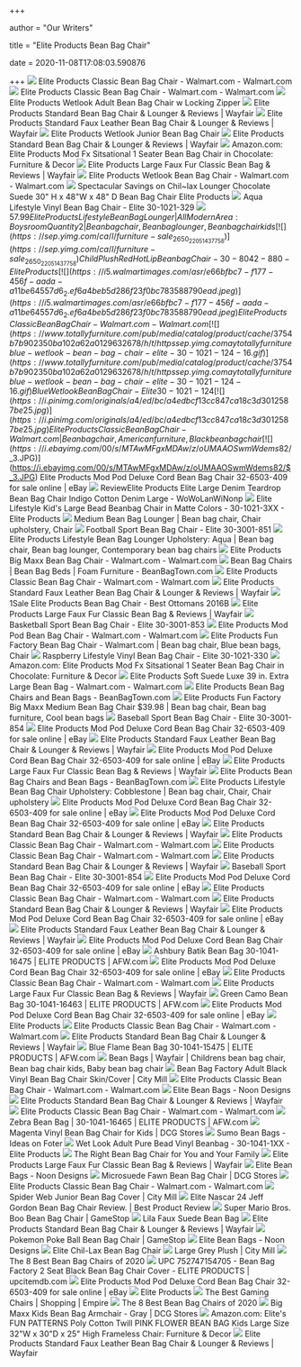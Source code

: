 +++
        
author = "Our Writers"
        
title = "Elite Products Bean Bag Chair"
        
date = 2020-11-08T17:08:03.590876
        
+++
[ ![](https://i5.walmartimages.com/asr/65acf7bb-a941-448d-a857-be9d9ef33203_2.b145481b17c7595599f83548f0a0c6b4.jpeg)](https://i5.walmartimages.com/asr/65acf7bb-a941-448d-a857-be9d9ef33203_2.b145481b17c7595599f83548f0a0c6b4.jpeg) Elite Products Classic Bean Bag Chair - Walmart.com - Walmart.com
[ ![](https://i5.walmartimages.com/asr/e66bfbc7-f177-456f-aada-a11be64557d6_2.ef6a4beb5d286f23f0bc783588790ead.jpeg?odnWidth=612&odnHeight=612&odnBg=ffffff)](https://i5.walmartimages.com/asr/e66bfbc7-f177-456f-aada-a11be64557d6_2.ef6a4beb5d286f23f0bc783588790ead.jpeg?odnWidth=612&odnHeight=612&odnBg=ffffff) Elite Products Classic Bean Bag Chair - Walmart.com - Walmart.com
[ ![](https://c.shld.net/rpx/i/s/pi/mp/21172/prod_15837079009?src=https%3A%2F%2Fwww.shopladder.com%2Fprodimages-cdls%2FEP%2FP4784-T0-W1000-H1000-MW500-MH500-V3-R3-Bep-30-1041-121-1.jpg&d=ffc0d4865e718af05f9e44d535b7c88ac8ee300f&hei=333&wid=333&op_sharpen=1)](https://c.shld.net/rpx/i/s/pi/mp/21172/prod_15837079009?src=https%3A%2F%2Fwww.shopladder.com%2Fprodimages-cdls%2FEP%2FP4784-T0-W1000-H1000-MW500-MH500-V3-R3-Bep-30-1041-121-1.jpg&d=ffc0d4865e718af05f9e44d535b7c88ac8ee300f&hei=333&wid=333&op_sharpen=1) Elite Products Wetlook Adult Bean Bag Chair w Locking Zipper
[ ![](https://secure.img1-fg.wfcdn.com/im/53478602/resize-h800-w800%5Ecompr-r85/5669/56695996/Standard+Bean+Bag+Chair+%2526+Lounger.jpg)](https://secure.img1-fg.wfcdn.com/im/53478602/resize-h800-w800%5Ecompr-r85/5669/56695996/Standard+Bean+Bag+Chair+%2526+Lounger.jpg) Elite Products Standard Bean Bag Chair & Lounger & Reviews | Wayfair
[ ![](https://secure.img1-fg.wfcdn.com/im/76311149/compr-r85/5648/56480064/standard-faux-leather-bean-bag-chair-lounger.jpg)](https://secure.img1-fg.wfcdn.com/im/76311149/compr-r85/5648/56480064/standard-faux-leather-bean-bag-chair-lounger.jpg) Elite Products Standard Faux Leather Bean Bag Chair & Lounger & Reviews |  Wayfair
[ ![](https://c.shld.net/rpx/i/s/pi/mp/21172/prod_15636456709?src=https%3A%2F%2Fwww.shopladder.com%2Fprodimages-cdls%2FEP%2FP4765-T0-W1000-H1000-MW500-MH500-V3-R3-Bep-30-1011-121-1.jpg&d=85db6c1ba05e81c07714dc07af8dde4f14568e6a&?hei=64&wid=64&qlt=50)](https://c.shld.net/rpx/i/s/pi/mp/21172/prod_15636456709?src=https%3A%2F%2Fwww.shopladder.com%2Fprodimages-cdls%2FEP%2FP4765-T0-W1000-H1000-MW500-MH500-V3-R3-Bep-30-1011-121-1.jpg&d=85db6c1ba05e81c07714dc07af8dde4f14568e6a&?hei=64&wid=64&qlt=50) Elite Products Wetlook Junior Bean Bag Chair
[ ![](https://secure.img1-fg.wfcdn.com/im/84827250/resize-h800-w800%5Ecompr-r85/8088/80883657/Standard+Bean+Bag+Chair+%2526+Lounger.jpg)](https://secure.img1-fg.wfcdn.com/im/84827250/resize-h800-w800%5Ecompr-r85/8088/80883657/Standard+Bean+Bag+Chair+%2526+Lounger.jpg) Elite Products Standard Bean Bag Chair & Lounger & Reviews | Wayfair
[ ![](https://images-na.ssl-images-amazon.com/images/I/31cuVcc4FXL._AC_.jpg)](https://images-na.ssl-images-amazon.com/images/I/31cuVcc4FXL._AC_.jpg) Amazon.com: Elite Products Mod Fx Sitsational 1 Seater Bean Bag Chair in  Chocolate: Furniture & Decor
[ ![](https://secure.img1-ag.wfcdn.com/im/59553196/resize-h800-w800%5Ecompr-r85/8642/86420791/Large+Faux+Fur+Classic+Bean+Bag.jpg)](https://secure.img1-ag.wfcdn.com/im/59553196/resize-h800-w800%5Ecompr-r85/8642/86420791/Large+Faux+Fur+Classic+Bean+Bag.jpg) Elite Products Large Faux Fur Classic Bean Bag & Reviews | Wayfair
[ ![](https://i5.walmartimages.com/asr/a5197326-170b-4d53-a0ae-0f64aa81c82f_1.668bc569bd3c66ac7ecbc0f0775cd3e5.jpeg?odnWidth=612&odnHeight=612&odnBg=ffffff)](https://i5.walmartimages.com/asr/a5197326-170b-4d53-a0ae-0f64aa81c82f_1.668bc569bd3c66ac7ecbc0f0775cd3e5.jpeg?odnWidth=612&odnHeight=612&odnBg=ffffff) Elite Products Wetlook Bean Bag Chair - Walmart.com - Walmart.com
[ ![](https://images.prod.meredith.com/product/e464c9685da409253c7c3912d245131f/1567188192553/l/bean-bag-chair-elite-products)](https://images.prod.meredith.com/product/e464c9685da409253c7c3912d245131f/1567188192553/l/bean-bag-chair-elite-products) Spectacular Savings on Chil~lax Lounger Chocolate Suede 30" H x 48"W x 48"  D Bean Bag Chair Elite Products
[ ![](https://www.totallyfurniture.com/pub/media/catalog/product/cache/3754b7b902350ba102a62a0129632678/h/t/httpssep.yimg.comaytotallyfurnitureaqua-lifestyle-vinyl-bean-bag-chair-elite-30-1021-329-16.gif)](https://www.totallyfurniture.com/pub/media/catalog/product/cache/3754b7b902350ba102a62a0129632678/h/t/httpssep.yimg.comaytotallyfurnitureaqua-lifestyle-vinyl-bean-bag-chair-elite-30-1021-329-16.gif) Aqua Lifestyle Vinyl Bean Bag Chair - Elite 30-1021-329
[ ![](https://i.pinimg.com/originals/31/95/88/319588de673740996de007ebbbf9873d.jpg)](https://i.pinimg.com/originals/31/95/88/319588de673740996de007ebbbf9873d.jpg) $57.99 Elite Products Lifestyle Bean Bag Lounger | AllModern Area: Boys  room Quantity 2 | Bean bag chair, Bean bag lounger, Bean bag chair kids
[ ![](https://sep.yimg.com/ca/I/furniture-sale_2650_22051437758)](https://sep.yimg.com/ca/I/furniture-sale_2650_22051437758) Child Plush Red Hot Lip Bean bag Chair - 30-8042-880 - Elite Products
[ ![](https://i5.walmartimages.com/asr/e66bfbc7-f177-456f-aada-a11be64557d6_2.ef6a4beb5d286f23f0bc783588790ead.jpeg)](https://i5.walmartimages.com/asr/e66bfbc7-f177-456f-aada-a11be64557d6_2.ef6a4beb5d286f23f0bc783588790ead.jpeg) Elite Products Classic Bean Bag Chair - Walmart.com - Walmart.com
[ ![](https://www.totallyfurniture.com/pub/media/catalog/product/cache/3754b7b902350ba102a62a0129632678/h/t/httpssep.yimg.comaytotallyfurnitureblue-wetlook-bean-bag-chair-elite-30-1021-124-16.gif)](https://www.totallyfurniture.com/pub/media/catalog/product/cache/3754b7b902350ba102a62a0129632678/h/t/httpssep.yimg.comaytotallyfurnitureblue-wetlook-bean-bag-chair-elite-30-1021-124-16.gif) Blue Wetlook Bean Bag Chair - Elite 30-1021-124
[ ![](https://i.pinimg.com/originals/a4/ed/bc/a4edbcf13cc847ca18c3d3012587be25.jpg)](https://i.pinimg.com/originals/a4/ed/bc/a4edbcf13cc847ca18c3d3012587be25.jpg) Elite Products Classic Bean Bag Chair - Walmart.com | Bean bag chair,  American furniture, Black bean bag chair
[ ![](https://i.ebayimg.com/00/s/MTAwMFgxMDAw/z/oUMAAOSwmWdems82/$_3.JPG)](https://i.ebayimg.com/00/s/MTAwMFgxMDAw/z/oUMAAOSwmWdems82/$_3.JPG) Elite Products Mod Pod Deluxe Cord Bean Bag Chair 32-6503-409 for sale  online | eBay
[ ![](http://ecx.images-amazon.com/images/I/41tmFp2jejL._SS350_.jpg)](http://ecx.images-amazon.com/images/I/41tmFp2jejL._SS350_.jpg) ReviewElite Products Elite Large Denim Teardrop Bean Bag Chair Indigo  Cotton Denim Large - WoWoLanWiNonp
[ ![](https://sep.yimg.com/ca/I/furniture-sale_2650_1102090826)](https://sep.yimg.com/ca/I/furniture-sale_2650_1102090826) Elite Lifestyle Kid's Large Bead Beanbag Chair in Matte Colors -  30-1021-3XX - Elite Products
[ ![](https://i.pinimg.com/originals/31/e2/53/31e2539534978ce7fb667dea8b73d518.jpg)](https://i.pinimg.com/originals/31/e2/53/31e2539534978ce7fb667dea8b73d518.jpg) Medium Bean Bag Lounger | Bean bag chair, Chair upholstery, Chair
[ ![](https://www.totallyfurniture.com/pub/media/catalog/product/cache/3754b7b902350ba102a62a0129632678/h/t/httpssep.yimg.comaytotallyfurniturefootball-sport-bean-bag-chair-elite-30-3001-851-16.gif)](https://www.totallyfurniture.com/pub/media/catalog/product/cache/3754b7b902350ba102a62a0129632678/h/t/httpssep.yimg.comaytotallyfurniturefootball-sport-bean-bag-chair-elite-30-3001-851-16.gif) Football Sport Bean Bag Chair - Elite 30-3001-851
[ ![](https://i.pinimg.com/originals/15/75/8e/15758ea8f7f37e919c1253dc94256803.jpg)](https://i.pinimg.com/originals/15/75/8e/15758ea8f7f37e919c1253dc94256803.jpg) Elite Products Lifestyle Bean Bag Lounger Upholstery: Aqua | Bean bag chair,  Bean bag lounger, Contemporary bean bag chairs
[ ![](https://i5.walmartimages.com/asr/fd28bb37-71a7-4175-a459-303867db9910_1.2892e45944fd32be7e684230ac842b6b.jpeg?odnWidth=612&odnHeight=612&odnBg=ffffff)](https://i5.walmartimages.com/asr/fd28bb37-71a7-4175-a459-303867db9910_1.2892e45944fd32be7e684230ac842b6b.jpeg?odnWidth=612&odnHeight=612&odnBg=ffffff) Elite Products Big Maxx Bean Bag Chair - Walmart.com - Walmart.com
[ ![](http://www.beanbagtown.com/174-thickbox_default/jaxx-6-sofa-saxx-bean-bag-pumpkin.jpg)](http://www.beanbagtown.com/174-thickbox_default/jaxx-6-sofa-saxx-bean-bag-pumpkin.jpg) Bean Bag Chairs | Bean Bag Beds | Foam Furniture - BeanBagTown.com
[ ![](https://i5.walmartimages.com/asr/92e348b3-8b91-44b4-b05b-79ec1daa3439_1.ac06120a20bef0fcd60de3e5ecdcaaf0.jpeg?odnWidth=612&odnHeight=612&odnBg=ffffff)](https://i5.walmartimages.com/asr/92e348b3-8b91-44b4-b05b-79ec1daa3439_1.ac06120a20bef0fcd60de3e5ecdcaaf0.jpeg?odnWidth=612&odnHeight=612&odnBg=ffffff) Elite Products Classic Bean Bag Chair - Walmart.com - Walmart.com
[ ![](https://secure.img1-fg.wfcdn.com/im/50349470/resize-h800-w800%5Ecompr-r85/4705/47050669/Standard+Faux+Leather+Bean+Bag+Chair+%2526+Lounger.jpg)](https://secure.img1-fg.wfcdn.com/im/50349470/resize-h800-w800%5Ecompr-r85/4705/47050669/Standard+Faux+Leather+Bean+Bag+Chair+%2526+Lounger.jpg) Elite Products Standard Faux Leather Bean Bag Chair & Lounger & Reviews |  Wayfair
[ ![](http://i5.walmartimages.com/dfw/dce07b8c-e222/k2-_7501b107-3f13-4883-b556-c1bff74ba28a.v1.jpg)](http://i5.walmartimages.com/dfw/dce07b8c-e222/k2-_7501b107-3f13-4883-b556-c1bff74ba28a.v1.jpg) 1Sale Elite Products Bean Bag Chair - Best Ottomans 2016B
[ ![](https://secure.img1-ag.wfcdn.com/im/34814710/resize-h800-w800%5Ecompr-r85/8790/87907626/Large+Faux+Fur+Classic+Bean+Bag.jpg)](https://secure.img1-ag.wfcdn.com/im/34814710/resize-h800-w800%5Ecompr-r85/8790/87907626/Large+Faux+Fur+Classic+Bean+Bag.jpg) Elite Products Large Faux Fur Classic Bean Bag & Reviews | Wayfair
[ ![](https://www.totallyfurniture.com/pub/media/catalog/product/cache/3754b7b902350ba102a62a0129632678/h/t/httpssep.yimg.comaytotallyfurniturebasketball-sport-bean-bag-chair-elite-30-3001-853-16.gif)](https://www.totallyfurniture.com/pub/media/catalog/product/cache/3754b7b902350ba102a62a0129632678/h/t/httpssep.yimg.comaytotallyfurniturebasketball-sport-bean-bag-chair-elite-30-3001-853-16.gif) Basketball Sport Bean Bag Chair - Elite 30-3001-853
[ ![](https://i5.walmartimages.com/asr/fd8c0181-ac0c-48f2-b04e-badde84d0aa2_1.9a76af0e6394c8f0e2fbb5148d9afde8.jpeg)](https://i5.walmartimages.com/asr/fd8c0181-ac0c-48f2-b04e-badde84d0aa2_1.9a76af0e6394c8f0e2fbb5148d9afde8.jpeg) Elite Products Mod Pod Bean Bag Chair - Walmart.com - Walmart.com
[ ![](https://i.pinimg.com/originals/fb/28/ed/fb28ed2dc5cca1a5357eac677209abc7.jpg)](https://i.pinimg.com/originals/fb/28/ed/fb28ed2dc5cca1a5357eac677209abc7.jpg) Elite Products Fun Factory Bean Bag Chair - Walmart.com | Bean bag chair,  Blue bean bags, Chair
[ ![](https://www.totallyfurniture.com/pub/media/catalog/product/cache/3754b7b902350ba102a62a0129632678/h/t/httpssep.yimg.comaytotallyfurnitureraspberry-lifestyle-vinyl-bean-bag-chair-elite-30-1021-330-16.gif)](https://www.totallyfurniture.com/pub/media/catalog/product/cache/3754b7b902350ba102a62a0129632678/h/t/httpssep.yimg.comaytotallyfurnitureraspberry-lifestyle-vinyl-bean-bag-chair-elite-30-1021-330-16.gif) Raspberry Lifestyle Vinyl Bean Bag Chair - Elite 30-1021-330
[ ![](https://m.media-amazon.com/images/I/51oaAtaJRNL._AC_UL400_.jpg)](https://m.media-amazon.com/images/I/51oaAtaJRNL._AC_UL400_.jpg) Amazon.com: Elite Products Mod Fx Sitsational 1 Seater Bean Bag Chair in  Chocolate: Furniture & Decor
[ ![](https://i5.walmartimages.com/asr/b19956ae-80e2-4ce7-ba74-709f30b6d0f1_1.cc11552d66f105a79d79b336d35bbd9f.jpeg?odnWidth=450&odnHeight=450&odnBg=ffffff)](https://i5.walmartimages.com/asr/b19956ae-80e2-4ce7-ba74-709f30b6d0f1_1.cc11552d66f105a79d79b336d35bbd9f.jpeg?odnWidth=450&odnHeight=450&odnBg=ffffff) Elite Products Soft Suede Luxe 39 in. Extra Large Bean Bag - Walmart.com -  Walmart.com
[ ![](http://www.beanbagtown.com/c/81-category_default/elite-products-bean-bags.jpg)](http://www.beanbagtown.com/c/81-category_default/elite-products-bean-bags.jpg) Elite Products Bean Bag Chairs and Bean Bags - BeanBagTown.com
[ ![](https://i.pinimg.com/originals/a9/3f/01/a93f0182417dbd08165e02ecc439451f.jpg)](https://i.pinimg.com/originals/a9/3f/01/a93f0182417dbd08165e02ecc439451f.jpg) Elite Products Fun Factory Big Maxx Medium Bean Bag Chair $39.98 | Bean bag  chair, Bean bag furniture, Cool bean bags
[ ![](https://www.totallyfurniture.com/pub/media/catalog/product/cache/140bcf5997c34dbf13e17a796027e40c/h/t/httpssep.yimg.comaytotallyfurniturebaseball-sport-bean-bag-chair-elite-30-3001-854-16.gif)](https://www.totallyfurniture.com/pub/media/catalog/product/cache/140bcf5997c34dbf13e17a796027e40c/h/t/httpssep.yimg.comaytotallyfurniturebaseball-sport-bean-bag-chair-elite-30-3001-854-16.gif) Baseball Sport Bean Bag Chair - Elite 30-3001-854
[ ![](https://i.ebayimg.com/images/g/dvkAAOSwIjleu8IN/s-l640.jpg)](https://i.ebayimg.com/images/g/dvkAAOSwIjleu8IN/s-l640.jpg) Elite Products Mod Pod Deluxe Cord Bean Bag Chair 32-6503-409 for sale  online | eBay
[ ![](https://secure.img1-fg.wfcdn.com/im/02980726/resize-h800-w800%5Ecompr-r85/5648/56480066/Standard+Faux+Leather+Bean+Bag+Chair+%2526+Lounger.jpg)](https://secure.img1-fg.wfcdn.com/im/02980726/resize-h800-w800%5Ecompr-r85/5648/56480066/Standard+Faux+Leather+Bean+Bag+Chair+%2526+Lounger.jpg) Elite Products Standard Faux Leather Bean Bag Chair & Lounger & Reviews |  Wayfair
[ ![](https://i.ebayimg.com/images/g/GlMAAOSw69dems4P/s-l1600.jpg)](https://i.ebayimg.com/images/g/GlMAAOSw69dems4P/s-l1600.jpg) Elite Products Mod Pod Deluxe Cord Bean Bag Chair 32-6503-409 for sale  online | eBay
[ ![](https://secure.img1-ag.wfcdn.com/im/12908497/resize-h800-w800%5Ecompr-r85/8790/87907719/Large+Faux+Fur+Classic+Bean+Bag.jpg)](https://secure.img1-ag.wfcdn.com/im/12908497/resize-h800-w800%5Ecompr-r85/8790/87907719/Large+Faux+Fur+Classic+Bean+Bag.jpg) Elite Products Large Faux Fur Classic Bean Bag & Reviews | Wayfair
[ ![](http://www.beanbagtown.com/img/cms/simmonsent/promos/theatersack-promo2.jpg)](http://www.beanbagtown.com/img/cms/simmonsent/promos/theatersack-promo2.jpg) Elite Products Bean Bag Chairs and Bean Bags - BeanBagTown.com
[ ![](https://i.pinimg.com/originals/a9/98/27/a99827d7c75b0342f9976a82667dbd17.jpg)](https://i.pinimg.com/originals/a9/98/27/a99827d7c75b0342f9976a82667dbd17.jpg) Elite Products Lifestyle Bean Bag Chair Upholstery: Cobblestone | Bean bag  chair, Chair, Chair upholstery
[ ![](https://i.ebayimg.com/images/g/E00AAOSwxv1ems-I/s-l1600.jpg)](https://i.ebayimg.com/images/g/E00AAOSwxv1ems-I/s-l1600.jpg) Elite Products Mod Pod Deluxe Cord Bean Bag Chair 32-6503-409 for sale  online | eBay
[ ![](https://i.ebayimg.com/images/g/hM8AAOSwVVBeu8IA/s-l1600.jpg)](https://i.ebayimg.com/images/g/hM8AAOSwVVBeu8IA/s-l1600.jpg) Elite Products Mod Pod Deluxe Cord Bean Bag Chair 32-6503-409 for sale  online | eBay
[ ![](https://secure.img1-fg.wfcdn.com/im/30527213/resize-h800-w800%5Ecompr-r85/8088/80883645/Standard+Bean+Bag+Chair+%2526+Lounger.jpg)](https://secure.img1-fg.wfcdn.com/im/30527213/resize-h800-w800%5Ecompr-r85/8088/80883645/Standard+Bean+Bag+Chair+%2526+Lounger.jpg) Elite Products Standard Bean Bag Chair & Lounger & Reviews | Wayfair
[ ![](https://i5.walmartimages.com/asr/6883307e-68fd-496e-b57b-245d6d3027d8_2.5a71d4aa1dc111cd90aff518243d42be.jpeg)](https://i5.walmartimages.com/asr/6883307e-68fd-496e-b57b-245d6d3027d8_2.5a71d4aa1dc111cd90aff518243d42be.jpeg) Elite Products Classic Bean Bag Chair - Walmart.com - Walmart.com
[ ![](https://i5.walmartimages.com/asr/93ce6560-807c-4445-b285-83ea72fbb434_3.3f8e2f2afa2d2d6d10f242dd5fa8f566.jpeg)](https://i5.walmartimages.com/asr/93ce6560-807c-4445-b285-83ea72fbb434_3.3f8e2f2afa2d2d6d10f242dd5fa8f566.jpeg) Elite Products Classic Bean Bag Chair - Walmart.com - Walmart.com
[ ![](https://secure.img1-fg.wfcdn.com/im/4593731/resize-h800-w800%5Ecompr-r85/4705/47050615/Standard+Bean+Bag+Chair+%2526+Lounger.jpg)](https://secure.img1-fg.wfcdn.com/im/4593731/resize-h800-w800%5Ecompr-r85/4705/47050615/Standard+Bean+Bag+Chair+%2526+Lounger.jpg) Elite Products Standard Bean Bag Chair & Lounger & Reviews | Wayfair
[ ![](https://www.totallyfurniture.com/pub/media/images/cache/amasty/shopby/option_images/slider/resized/200x200/eliteproducts.png)](https://www.totallyfurniture.com/pub/media/images/cache/amasty/shopby/option_images/slider/resized/200x200/eliteproducts.png) Baseball Sport Bean Bag Chair - Elite 30-3001-854
[ ![](https://i.ebayimg.com/images/g/mPcAAOSwlA9ems87/s-l1600.jpg)](https://i.ebayimg.com/images/g/mPcAAOSwlA9ems87/s-l1600.jpg) Elite Products Mod Pod Deluxe Cord Bean Bag Chair 32-6503-409 for sale  online | eBay
[ ![](https://i5.walmartimages.com/asr/d78764e4-776e-4ad6-81f9-a564e226b081_3.17961cfcef590504d5f03d4fc36d7f9b.jpeg)](https://i5.walmartimages.com/asr/d78764e4-776e-4ad6-81f9-a564e226b081_3.17961cfcef590504d5f03d4fc36d7f9b.jpeg) Elite Products Classic Bean Bag Chair - Walmart.com - Walmart.com
[ ![](https://secure.img1-fg.wfcdn.com/im/99331835/resize-h800-w800%5Ecompr-r85/4719/47199833/Standard+Bean+Bag+Chair+%2526+Lounger.jpg)](https://secure.img1-fg.wfcdn.com/im/99331835/resize-h800-w800%5Ecompr-r85/4719/47199833/Standard+Bean+Bag+Chair+%2526+Lounger.jpg) Elite Products Standard Bean Bag Chair & Lounger & Reviews | Wayfair
[ ![](https://i.ebayimg.com/images/g/EMIAAOSw339ems9A/s-l1600.jpg)](https://i.ebayimg.com/images/g/EMIAAOSw339ems9A/s-l1600.jpg) Elite Products Mod Pod Deluxe Cord Bean Bag Chair 32-6503-409 for sale  online | eBay
[ ![](https://secure.img1-fg.wfcdn.com/im/91116804/resize-h800-w800%5Ecompr-r85/8088/80883053/Standard+Faux+Leather+Bean+Bag+Chair+%2526+Lounger.jpg)](https://secure.img1-fg.wfcdn.com/im/91116804/resize-h800-w800%5Ecompr-r85/8088/80883053/Standard+Faux+Leather+Bean+Bag+Chair+%2526+Lounger.jpg) Elite Products Standard Faux Leather Bean Bag Chair & Lounger & Reviews |  Wayfair
[ ![](https://i.ebayimg.com/images/g/nlsAAOSwG21ems9N/s-l1600.jpg)](https://i.ebayimg.com/images/g/nlsAAOSwG21ems9N/s-l1600.jpg) Elite Products Mod Pod Deluxe Cord Bean Bag Chair 32-6503-409 for sale  online | eBay
[ ![](https://images.afw.com/images/thumbs/0112820_16475_4b693_600.jpeg)](https://images.afw.com/images/thumbs/0112820_16475_4b693_600.jpeg) Ashbury Batik Bean Bag 30-1041-16475 | ELITE PRODUCTS | AFW.com
[ ![](https://i.ebayimg.com/images/g/CZ0AAOSwBptems9E/s-l1600.jpg)](https://i.ebayimg.com/images/g/CZ0AAOSwBptems9E/s-l1600.jpg) Elite Products Mod Pod Deluxe Cord Bean Bag Chair 32-6503-409 for sale  online | eBay
[ ![](https://i5.walmartimages.com/asr/d06545bb-7b30-41a8-8e98-d85949434130_2.2516b2ea67ce5f659f21a2e5b103ce29.jpeg)](https://i5.walmartimages.com/asr/d06545bb-7b30-41a8-8e98-d85949434130_2.2516b2ea67ce5f659f21a2e5b103ce29.jpeg) Elite Products Classic Bean Bag Chair - Walmart.com - Walmart.com
[ ![](https://secure.img1-ag.wfcdn.com/im/32348401/resize-h400-p1-w400%5Ecompr-r70/9447/94476819/Cali+Soft+Seating+Standard+Bean+Bag+Chair+%2526+Lounger.jpg)](https://secure.img1-ag.wfcdn.com/im/32348401/resize-h400-p1-w400%5Ecompr-r70/9447/94476819/Cali+Soft+Seating+Standard+Bean+Bag+Chair+%2526+Lounger.jpg) Elite Products Large Faux Fur Classic Bean Bag & Reviews | Wayfair
[ ![](https://images.afw.com/images/thumbs/0112818_16463_7b5e9_600.jpeg)](https://images.afw.com/images/thumbs/0112818_16463_7b5e9_600.jpeg) Green Camo Bean Bag 30-1041-16463 | ELITE PRODUCTS | AFW.com
[ ![](https://i.ebayimg.com/images/g/ChsAAOSw-9lems8v/s-l1600.jpg)](https://i.ebayimg.com/images/g/ChsAAOSw-9lems8v/s-l1600.jpg) Elite Products Mod Pod Deluxe Cord Bean Bag Chair 32-6503-409 for sale  online | eBay
[ ![](https://www.totallyfurniture.com/pub/media/catalog/product/cache/ddc938ae0a8343e8f1340adc857924f9/h/t/httpssep.yimg.comaytotallyfurniturejuvenile-poly-cotton-studio-chair-sleeper-jr-twin-24-pink-flower-elite-32-4300-824-16.gif)](https://www.totallyfurniture.com/pub/media/catalog/product/cache/ddc938ae0a8343e8f1340adc857924f9/h/t/httpssep.yimg.comaytotallyfurniturejuvenile-poly-cotton-studio-chair-sleeper-jr-twin-24-pink-flower-elite-32-4300-824-16.gif) Elite Products
[ ![](https://i5.walmartimages.com/asr/3c36c04a-dc08-4136-a383-c1d1df85e544_1.cf9859c26179c47f14b8c8c7801f782d.jpeg)](https://i5.walmartimages.com/asr/3c36c04a-dc08-4136-a383-c1d1df85e544_1.cf9859c26179c47f14b8c8c7801f782d.jpeg) Elite Products Classic Bean Bag Chair - Walmart.com - Walmart.com
[ ![](https://secure.img1-fg.wfcdn.com/im/03681968/resize-h800-w800%5Ecompr-r85/8088/80883637/Standard+Bean+Bag+Chair+%2526+Lounger.jpg)](https://secure.img1-fg.wfcdn.com/im/03681968/resize-h800-w800%5Ecompr-r85/8088/80883637/Standard+Bean+Bag+Chair+%2526+Lounger.jpg) Elite Products Standard Bean Bag Chair & Lounger & Reviews | Wayfair
[ ![](https://images.afw.com/images/thumbs/0112816_15475_f832c_600.jpeg)](https://images.afw.com/images/thumbs/0112816_15475_f832c_600.jpeg) Blue Flame Bean Bag 30-1041-15475 | ELITE PRODUCTS | AFW.com
[ ![](https://i.pinimg.com/originals/4e/20/67/4e2067cb7925759bc70b9ff2281d1f6b.jpg)](https://i.pinimg.com/originals/4e/20/67/4e2067cb7925759bc70b9ff2281d1f6b.jpg) Bean Bags | Wayfair | Childrens bean bag chair, Bean bag chair kids, Baby bean  bag chair
[ ![](https://www.citymill.com/media/catalog/product/1/5/153900.jpg)](https://www.citymill.com/media/catalog/product/1/5/153900.jpg) Bean Bag Factory Adult Black Vinyl Bean Bag Chair Skin/Cover | City Mill
[ ![](https://i5.walmartimages.com/asr/5a3445fc-5fd7-4acd-b955-b44e6fda5111_3.4bfca9b40202a96a9870069efe2af15e.jpeg)](https://i5.walmartimages.com/asr/5a3445fc-5fd7-4acd-b955-b44e6fda5111_3.4bfca9b40202a96a9870069efe2af15e.jpeg) Elite Products Classic Bean Bag Chair - Walmart.com - Walmart.com
[ ![](https://www.noondesigns.net/wp-content/uploads/2020/01/111.jpg)](https://www.noondesigns.net/wp-content/uploads/2020/01/111.jpg) Elite Bean Bags - Noon Designs
[ ![](https://secure.img1-fg.wfcdn.com/im/00321582/resize-h800-w800%5Ecompr-r85/8088/80883624/Standard+Bean+Bag+Chair+%2526+Lounger.jpg)](https://secure.img1-fg.wfcdn.com/im/00321582/resize-h800-w800%5Ecompr-r85/8088/80883624/Standard+Bean+Bag+Chair+%2526+Lounger.jpg) Elite Products Standard Bean Bag Chair & Lounger & Reviews | Wayfair
[ ![](https://i5.walmartimages.com/asr/65632dfd-00c1-43c0-9215-c7837e1a9950_3.d50b969663a9822bca2056c015c78370.jpeg)](https://i5.walmartimages.com/asr/65632dfd-00c1-43c0-9215-c7837e1a9950_3.d50b969663a9822bca2056c015c78370.jpeg) Elite Products Classic Bean Bag Chair - Walmart.com - Walmart.com
[ ![](https://images.afw.com/images/thumbs/0125704_16465_972c5_600.jpeg)](https://images.afw.com/images/thumbs/0125704_16465_972c5_600.jpeg) Zebra Bean Bag | 30-1041-16465 | ELITE PRODUCTS | AFW.com
[ ![](http://www.dcgstores.com/resize/shared/productimages/elite-products/30-1011-122-magenta.jpg?bw=300&bh=300)](http://www.dcgstores.com/resize/shared/productimages/elite-products/30-1011-122-magenta.jpg?bw=300&bh=300) Magenta Vinyl Bean Bag Chair for Kids | DCG Stores
[ ![](https://foter.com/photos/title/sumo-bean-bags.jpg)](https://foter.com/photos/title/sumo-bean-bags.jpg) Sumo Bean Bags - Ideas on Foter
[ ![](https://sep.yimg.com/ca/I/furniture-sale_2650_25131281103)](https://sep.yimg.com/ca/I/furniture-sale_2650_25131281103) Wet Look Adult Pure Bead Vinyl Beanbag - 30-1041-1XX - Elite Products
[ ![](https://media.cymaxstores.com/Images/77/432971-L.jpg)](https://media.cymaxstores.com/Images/77/432971-L.jpg) The Right Bean Bag Chair for You and Your Family
[ ![](https://secure.img1-ag.wfcdn.com/im/56420802/resize-h340-p1-w340%5Ecompr-r70/6966/69663146/Large+Bean+Bag+Chair+%2526+Lounger.jpg)](https://secure.img1-ag.wfcdn.com/im/56420802/resize-h340-p1-w340%5Ecompr-r70/6966/69663146/Large+Bean+Bag+Chair+%2526+Lounger.jpg) Elite Products Large Faux Fur Classic Bean Bag & Reviews | Wayfair
[ ![](https://www.noondesigns.net/wp-content/uploads/2017/11/25511708_1709453579074999_4998231597598638080_n-300x300.jpg)](https://www.noondesigns.net/wp-content/uploads/2017/11/25511708_1709453579074999_4998231597598638080_n-300x300.jpg) Elite Bean Bags - Noon Designs
[ ![](http://www.dcgstores.com/resize/shared/productimages/elite-products/30-1041-1001-fawn.jpg?bw=500&bh=500)](http://www.dcgstores.com/resize/shared/productimages/elite-products/30-1041-1001-fawn.jpg?bw=500&bh=500) Microsuede Fawn Bean Bag Chair | DCG Stores
[ ![](https://i5.walmartimages.com/asr/d0c1a21a-cd81-4385-a733-399330eddab5_3.6adcf02c340153ce829cbb270b89fb58.jpeg)](https://i5.walmartimages.com/asr/d0c1a21a-cd81-4385-a733-399330eddab5_3.6adcf02c340153ce829cbb270b89fb58.jpeg) Elite Products Classic Bean Bag Chair - Walmart.com - Walmart.com
[ ![](https://www.citymill.com/media/catalog/product/1/5/153925.jpg)](https://www.citymill.com/media/catalog/product/1/5/153925.jpg) Spider Web Junior Bean Bag Cover | City Mill
[ ![](https://i0.wp.com/ecx.images-amazon.com/images/I/41jjakBQmxL.jpg)](https://i0.wp.com/ecx.images-amazon.com/images/I/41jjakBQmxL.jpg) Elite Nascar 24 Jeff Gordon Bean Bag Chair Review. | Best Product Review
[ ![](https://media.gamestop.com/i/gamestop/10165798/Super-Mario-Bros.-Boo-Bean-Bag-Chair)](https://media.gamestop.com/i/gamestop/10165798/Super-Mario-Bros.-Boo-Bean-Bag-Chair) Super Mario Bros. Boo Bean Bag Chair | GameStop
[ ![](https://images.costco-static.com/ImageDelivery/imageService?profileId=12026540&imageId=100095774-847__1&recipeName=350)](https://images.costco-static.com/ImageDelivery/imageService?profileId=12026540&imageId=100095774-847__1&recipeName=350) Lila Faux Suede Bean Bag
[ ![](https://secure.img1-fg.wfcdn.com/im/87870507/resize-h340-p1-w340%5Ecompr-r70/3208/32088838/Big+Joe+Large+Bean+Bag+Chair+%2526+Lounger.jpg)](https://secure.img1-fg.wfcdn.com/im/87870507/resize-h340-p1-w340%5Ecompr-r70/3208/32088838/Big+Joe+Large+Bean+Bag+Chair+%2526+Lounger.jpg) Elite Products Standard Bean Bag Chair & Lounger & Reviews | Wayfair
[ ![](https://media.gamestop.com/i/gamestop/11103388/Pokemon-Poke-Ball-Bean-Bag-Chair)](https://media.gamestop.com/i/gamestop/11103388/Pokemon-Poke-Ball-Bean-Bag-Chair) Pokemon Poke Ball Bean Bag Chair | GameStop
[ ![](https://www.noondesigns.net/wp-content/uploads/2019/06/58282287_2957718287579537_2969756141841547264_n-1-300x300.jpg)](https://www.noondesigns.net/wp-content/uploads/2019/06/58282287_2957718287579537_2969756141841547264_n-1-300x300.jpg) Elite Bean Bags - Noon Designs
[ ![](http://costcocouple.com/wp-content/uploads/2013/12/Elite-Chil-Lax-Bean-Bag-Chair-Costco-2.jpg)](http://costcocouple.com/wp-content/uploads/2013/12/Elite-Chil-Lax-Bean-Bag-Chair-Costco-2.jpg) Elite Chil-Lax Bean Bag Chair
[ ![](https://www.citymill.com/media/catalog/product/1/5/153895.jpg)](https://www.citymill.com/media/catalog/product/1/5/153895.jpg) Large Grey Plush | City Mill
[ ![](https://www.thespruce.com/thmb/ztUms73q9bXtOFC9stFJ5RC_tno=/2000x1500/smart/filters:no_upscale()/ChillSack-cdb9e1b4bd784948805ed0caa0a99801.jpeg)](https://www.thespruce.com/thmb/ztUms73q9bXtOFC9stFJ5RC_tno=/2000x1500/smart/filters:no_upscale()/ChillSack-cdb9e1b4bd784948805ed0caa0a99801.jpeg) The 8 Best Bean Bag Chairs of 2020
[ ![](http://c.shld.net/rpx/i/s/i/spin/image/spin_prod_243294901)](http://c.shld.net/rpx/i/s/i/spin/image/spin_prod_243294901) UPC 752747154705 - Bean Bag Factory 2 Seat Black Bean Bag Chair Cover - ELITE  PRODUCTS | upcitemdb.com
[ ![](https://i.ebayimg.com/images/g/yocAAOSwwhxb6yLW/s-l225.jpg)](https://i.ebayimg.com/images/g/yocAAOSwwhxb6yLW/s-l225.jpg) Elite Products Mod Pod Deluxe Cord Bean Bag Chair 32-6503-409 for sale  online | eBay
[ ![](https://www.totallyfurniture.com/pub/media/catalog/product/cache/ddc938ae0a8343e8f1340adc857924f9/h/t/httpssep.yimg.comaytotallyfurnituremali-lounger-combo-w-khaki-cushions-elite-55-6118-kha-16.gif)](https://www.totallyfurniture.com/pub/media/catalog/product/cache/ddc938ae0a8343e8f1340adc857924f9/h/t/httpssep.yimg.comaytotallyfurnituremali-lounger-combo-w-khaki-cushions-elite-55-6118-kha-16.gif) Elite Products
[ ![](https://cdn.onebauer.media/one/media/5eb2/9a56/32f1/393d/dd52/d4d0/ieX-BeanBag.jpg?quality=50&width=900&ratio=1-1&resizeStyle=aspectfit&format=jpg)](https://cdn.onebauer.media/one/media/5eb2/9a56/32f1/393d/dd52/d4d0/ieX-BeanBag.jpg?quality=50&width=900&ratio=1-1&resizeStyle=aspectfit&format=jpg) The Best Gaming Chairs | Shopping | Empire
[ ![](https://www.thespruce.com/thmb/MTeKnNopecBYIANEg4_y0PgVXOM=/900x0/filters:no_upscale():max_bytes(150000):strip_icc()/Moviesac-6828bb60d3894c6eaa99e360db99be4f.jpg)](https://www.thespruce.com/thmb/MTeKnNopecBYIANEg4_y0PgVXOM=/900x0/filters:no_upscale():max_bytes(150000):strip_icc()/Moviesac-6828bb60d3894c6eaa99e360db99be4f.jpg) The 8 Best Bean Bag Chairs of 2020
[ ![](http://www.dcgstores.com/resize/shared/productimages/elite-products/30-9602-051-1.jpg?bw=100&bh=100)](http://www.dcgstores.com/resize/shared/productimages/elite-products/30-9602-051-1.jpg?bw=100&bh=100) Big Maxx Kids Bean Bag Armchair - Gray | DCG Stores
[ ![](https://images-na.ssl-images-amazon.com/images/I/81yvl7x4iWL._AC_SY355_.jpg)](https://images-na.ssl-images-amazon.com/images/I/81yvl7x4iWL._AC_SY355_.jpg) Amazon.com: Elite's FUN PATTERNS Poly Cotton Twill PINK FLOWER BEAN BAG  Kids Large Size 32"W x 30"D x 25" High Frameless Chair: Furniture & Decor
[ ![](https://secure.img1-fg.wfcdn.com/im/25682552/resize-h800-w800%5Ecompr-r85/5648/56480068/Standard+Faux+Leather+Bean+Bag+Chair+%2526+Lounger.jpg)](https://secure.img1-fg.wfcdn.com/im/25682552/resize-h800-w800%5Ecompr-r85/5648/56480068/Standard+Faux+Leather+Bean+Bag+Chair+%2526+Lounger.jpg) Elite Products Standard Faux Leather Bean Bag Chair & Lounger & Reviews |  Wayfair
